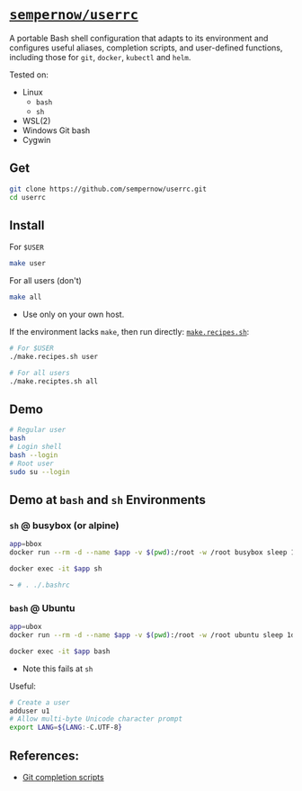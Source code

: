 # [`sempernow/userrc`](https://github.com/sempernow/userrc "GitHub.com") 

A portable Bash shell configuration that adapts to its environment 
and configures useful aliases, completion scripts, and user-defined functions,
including those for `git`, `docker`, `kubectl` and `helm`.

Tested on:

- Linux
    - `bash`
    - `sh`
- WSL(2)
- Windows Git bash
- Cygwin

## Get

```bash
git clone https://github.com/sempernow/userrc.git
cd userrc
```

## Install

For `$USER`

```bash
make user
```

For all users (don't)

```bash
make all
```
- Use only on your own host.

If the environment lacks `make`, 
then run directly: [`make.recipes.sh`](make.recipes.sh):

```bash
# For $USER
./make.recipes.sh user

# For all users
./make.reciptes.sh all
```

## Demo 

```bash
# Regular user
bash
# Login shell
bash --login
# Root user
sudo su --login
```

## Demo at `bash` and `sh` Environments

### `sh` @ busybox (or alpine)

```bash
app=bbox
docker run --rm -d --name $app -v $(pwd):/root -w /root busybox sleep 1d
``` 

```bash
docker exec -it $app sh
```
```bash
~ # . ./.bashrc
```

### `bash` @ Ubuntu

```bash
app=ubox
docker run --rm -d --name $app -v $(pwd):/root -w /root ubuntu sleep 1d
```

```bash
docker exec -it $app bash
```
- Note this fails at `sh`

Useful:

```bash
# Create a user
adduser u1
# Allow multi-byte Unicode character prompt
export LANG=${LANG:-C.UTF-8}
```

## References:

- [Git completion scripts](https://github.com/git/git/tree/master/contrib/completion "github.com/git")


### &nbsp;

